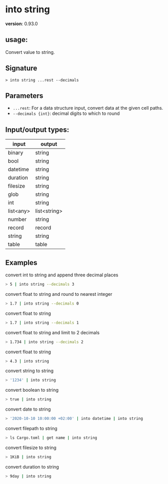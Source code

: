 # into string

**version**: 0.93.0

## **usage**:

Convert value to string.

## Signature

`> into string ...rest --decimals`

## Parameters

- `...rest`: For a data structure input, convert data at the given cell paths.
- `--decimals {int}`: decimal digits to which to round

## Input/output types:

| input       | output         |
| ----------- | -------------- |
| binary      | string         |
| bool        | string         |
| datetime    | string         |
| duration    | string         |
| filesize    | string         |
| glob        | string         |
| int         | string         |
| list\<any\> | list\<string\> |
| number      | string         |
| record      | record         |
| string      | string         |
| table       | table          |

## Examples

convert int to string and append three decimal places

```bash
> 5 | into string --decimals 3
```

convert float to string and round to nearest integer

```bash
> 1.7 | into string --decimals 0
```

convert float to string

```bash
> 1.7 | into string --decimals 1
```

convert float to string and limit to 2 decimals

```bash
> 1.734 | into string --decimals 2
```

convert float to string

```bash
> 4.3 | into string
```

convert string to string

```bash
> '1234' | into string
```

convert boolean to string

```bash
> true | into string
```

convert date to string

```bash
> '2020-10-10 10:00:00 +02:00' | into datetime | into string
```

convert filepath to string

```bash
> ls Cargo.toml | get name | into string
```

convert filesize to string

```bash
> 1KiB | into string
```

convert duration to string

```bash
> 9day | into string
```
